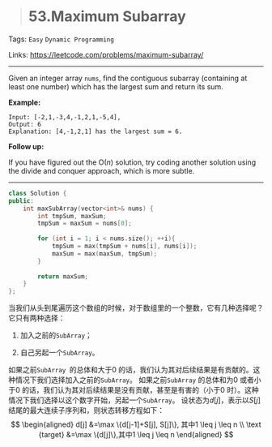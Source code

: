 > # 53.Maximum Subarray

Tags: `Easy` `Dynamic Programming`

Links: <https://leetcode.com/problems/maximum-subarray/>

---

Given an integer array `nums`, find the contiguous subarray (containing at least one number) which has the largest sum and return its sum.

**Example:**

```
Input: [-2,1,-3,4,-1,2,1,-5,4],
Output: 6
Explanation: [4,-1,2,1] has the largest sum = 6.
```

**Follow up:**

If you have figured out the O(*n*) solution, try coding another solution using the divide and conquer approach, which is more subtle.

---

```c++
class Solution {
public:
    int maxSubArray(vector<int>& nums) {
        int tmpSum, maxSum;
        tmpSum = maxSum = nums[0];
        
        for (int i = 1; i < nums.size(); ++i){
            tmpSum = max(tmpSum + nums[i], nums[i]);
            maxSum = max(maxSum, tmpSum);
        }
        
        return maxSum;
    }
};
```

当我们从头到尾遍历这个数组的时候，对于数组里的一个整数，它有几种选择呢？它只有两种选择：

1. 加入之前的`SubArray`；

2. 自己另起一个`SubArray`。

如果之前`SubArray `的总体和大于0 的话，我们认为其对后续结果是有贡献的。这种情况下我们选择加入之前的`SubArray`。
如果之前`SubArray` 的总体和为0 或者小于0 的话，我们认为其对后续结果是没有贡献，甚至是有害的（小于0 时）。这种情况下我们选择以这个数字开始，另起一个`SubArray`。
设状态为$d[j]$，表示以$S[j]$ 结尾的最大连续子序列和，则状态转移方程如下：
$$
\begin{aligned} 
d[j] &=\max \{d[j-1]+S[j], S[j]\}, 其中1 \leq j \leq n \\
\text {target} &=\max \{d[j]\},其中1 \leq j \leq n
\end{aligned}
$$
